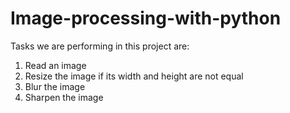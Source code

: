 # Image-processing-with-python
Tasks we are performing in this project are:
1) Read an image
2) Resize the image if its width and height are not equal
3) Blur the image
4) Sharpen the image


